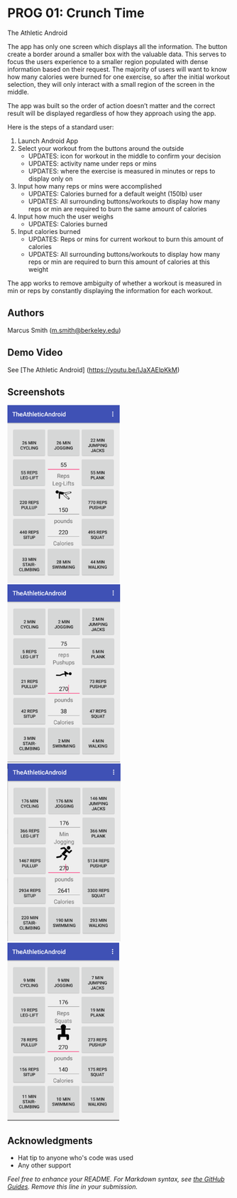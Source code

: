 # PROG 01: Crunch Time

The Athletic Android

The app has only one screen which displays all the information. The button create a border around a smaller box with the valuable data. This serves to focus the users experience to a smaller region populated with dense information based on their request. The majority of users will want to know how many calories were burned for one exercise, so after the initial workout selection, they will only interact with a small region of the screen in the middle.

The app was built so the order of action doesn’t matter and the correct result will be displayed regardless of how they approach using the app.

Here is the steps of a standard user:

1. Launch Android App
2. Select your workout from the buttons around the outside
	- UPDATES: icon for workout in the middle to confirm your decision
	- UPDATES: activity name under reps or mins
	- UPDATES: where the exercise is measured in minutes or reps to display only on
3. Input how many reps or mins were accomplished
	- UPDATES: Calories burned for a default weight (150lb) user
	- UPDATES: All surrounding buttons/workouts to display how many reps or min are required to burn the same amount of calories
4. Input how much the user weighs
	- UPDATES: Calories burned
5. Input calories burned
	- UPDATES: Reps or mins for current workout to burn this amount of calories
	- UPDATES: All surrounding buttons/workouts to display how many reps or min are required to burn this amount of calories at this weight

The app works to remove ambiguity of whether a workout is measured in min or reps by constantly displaying the information for each workout.

## Authors

Marcus Smith ([m.smith@berkeley.edu](mailto:m.smith@berkeley.edu))

## Demo Video

See [The Athletic Android] (https://youtu.be/IJaXAElpKkM)

## Screenshots

<img src="screenshots/1.png" height="400" alt="Screenshot"/>
<img src="screenshots/2.png" height="400" alt="Screenshot"/>
<img src="screenshots/3.png" height="400" alt="Screenshot"/>
<img src="screenshots/4.png" height="400" alt="Screenshot"/>

## Acknowledgments

* Hat tip to anyone who's code was used
* Any other support

*Feel free to enhance your README. For Markdown syntax, see [the GitHub Guides](https://guides.github.com/features/mastering-markdown/). Remove this line in your submission.*
